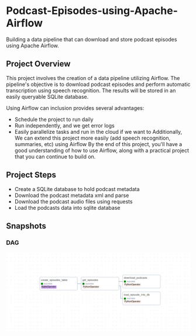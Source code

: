 # Podcast-Episodes-using-Apache-Airflow
Building a data pipeline that can download and store podcast episodes using Apache Airflow.

## Project Overview
This project involves the creation of a data pipeline utilizing Airflow. The pipeline's objective is to download podcast episodes and perform automatic transcription using speech recognition. The results will be stored in an easily queryable SQLite database.

Using Airflow can inclusion provides several advantages:
* Schedule the project to run daily
* Run independently, and we get error logs
* Easily parallelize tasks and run in the cloud if we want to
Additionally, We can extend this project more easily (add speech recognition, summaries, etc) using Airflow By the end of this project, you'll have a good understanding of how to use Airflow, along with a practical project that you can continue to build on.

## Project Steps
* Create a SQLite database to hold podcast metadata
* Download the podcast metadata xml and parse
* Download the podcast audio files using requests
* Load the podcasts data into sqlite database
 
## Snapshots

### DAG
![dag_snapshot](dag_snapshot.jpg)

